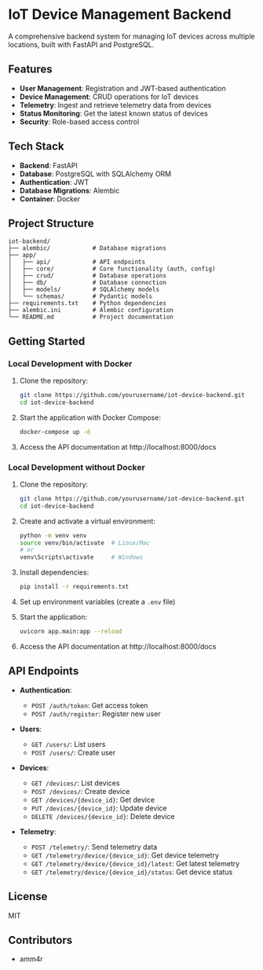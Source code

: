 # IoT Device Management Backend

A comprehensive backend system for managing IoT devices across multiple locations, built with FastAPI and PostgreSQL.

## Features

- **User Management**: Registration and JWT-based authentication
- **Device Management**: CRUD operations for IoT devices
- **Telemetry**: Ingest and retrieve telemetry data from devices
- **Status Monitoring**: Get the latest known status of devices
- **Security**: Role-based access control

## Tech Stack

- **Backend**: FastAPI
- **Database**: PostgreSQL with SQLAlchemy ORM
- **Authentication**: JWT
- **Database Migrations**: Alembic
- **Container**: Docker

## Project Structure

```
iot-backend/
├── alembic/            # Database migrations
├── app/
│   ├── api/            # API endpoints
│   ├── core/           # Core functionality (auth, config)
│   ├── crud/           # Database operations
│   ├── db/             # Database connection
│   ├── models/         # SQLAlchemy models
│   └── schemas/        # Pydantic models
├── requirements.txt    # Python dependencies
├── alembic.ini         # Alembic configuration
└── README.md           # Project documentation
```

## Getting Started

### Local Development with Docker

1. Clone the repository:
   ```bash
   git clone https://github.com/yourusername/iot-device-backend.git
   cd iot-device-backend
   ```

2. Start the application with Docker Compose:
   ```bash
   docker-compose up -d
   ```

3. Access the API documentation at http://localhost:8000/docs

### Local Development without Docker

1. Clone the repository:
   ```bash
   git clone https://github.com/yourusername/iot-device-backend.git
   cd iot-device-backend
   ```

2. Create and activate a virtual environment:
   ```bash
   python -m venv venv
   source venv/bin/activate  # Linux/Mac
   # or
   venv\Scripts\activate     # Windows
   ```

3. Install dependencies:
   ```bash
   pip install -r requirements.txt
   ```

4. Set up environment variables (create a `.env` file)

5. Start the application:
   ```bash
   uvicorn app.main:app --reload
   ```

6. Access the API documentation at http://localhost:8000/docs

## API Endpoints

- **Authentication**:
  - `POST /auth/token`: Get access token
  - `POST /auth/register`: Register new user

- **Users**:
  - `GET /users/`: List users
  - `POST /users/`: Create user

- **Devices**:
  - `GET /devices/`: List devices
  - `POST /devices/`: Create device
  - `GET /devices/{device_id}`: Get device
  - `PUT /devices/{device_id}`: Update device
  - `DELETE /devices/{device_id}`: Delete device

- **Telemetry**:
  - `POST /telemetry/`: Send telemetry data
  - `GET /telemetry/device/{device_id}`: Get device telemetry
  - `GET /telemetry/device/{device_id}/latest`: Get latest telemetry
  - `GET /telemetry/device/{device_id}/status`: Get device status

## License

MIT

## Contributors

- amm4r
